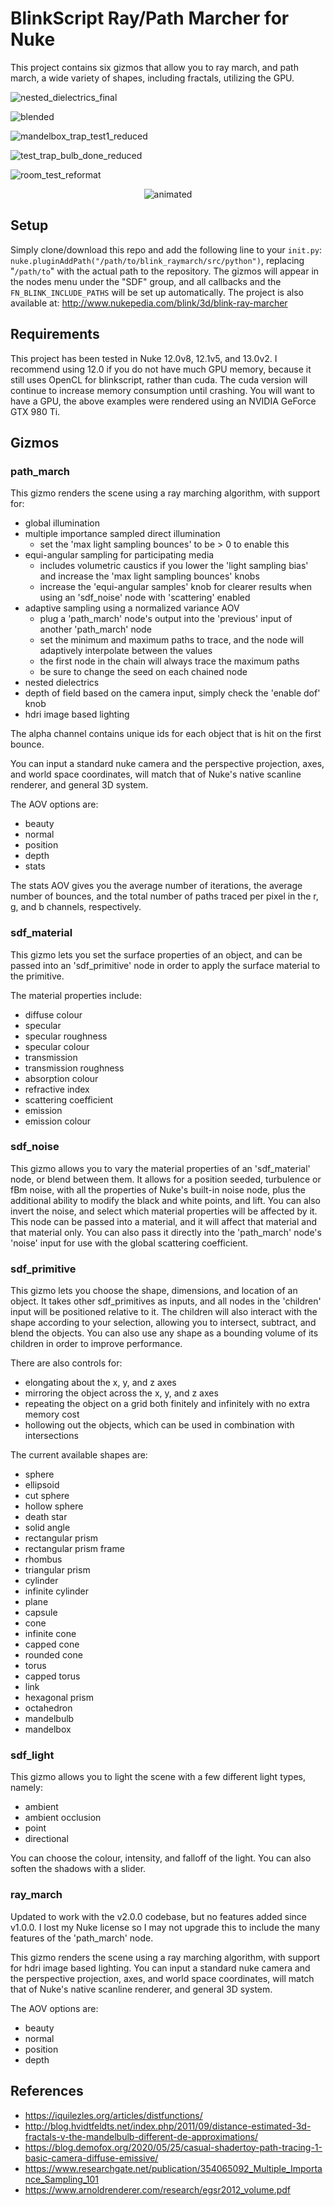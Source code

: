 # BlinkScript Ray/Path Marcher for Nuke

This project contains six gizmos that allow you to ray march, and path march, a wide variety of shapes, including fractals, utilizing the GPU.

![nested_dielectrics_final](https://user-images.githubusercontent.com/21975584/185783312-db9a7f74-cf07-4655-b566-57b265afcf58.png)

![blended](https://user-images.githubusercontent.com/21975584/179328892-de242ee0-f3ec-4f9f-bcd4-eba3d76b6ea6.png)

![mandelbox_trap_test1_reduced](https://user-images.githubusercontent.com/21975584/164989275-4eb4791c-df89-4332-981d-aac79b607762.png)

![test_trap_bulb_done_reduced](https://user-images.githubusercontent.com/21975584/164989470-d13cabe2-8eb1-42de-becb-bd2672b14538.png)

![room_test_reformat](https://user-images.githubusercontent.com/21975584/185876084-a8320eec-7c78-4b8d-8a71-089be6368577.png)

<p align="center">
  <img src="https://user-images.githubusercontent.com/21975584/165710806-19b473e3-8d11-4cd8-8b49-55bf3d1a4544.gif" alt="animated" />
</p>

## Setup

Simply clone/download this repo and add the following line to your `init.py`: `nuke.pluginAddPath("/path/to/blink_raymarch/src/python")`, replacing "`/path/to`" with the actual path to the repository. The gizmos will appear in the nodes menu under the "SDF" group, and all callbacks and the `FN_BLINK_INCLUDE_PATHS` will be set up automatically. The project is also available at: http://www.nukepedia.com/blink/3d/blink-ray-marcher

## Requirements

This project has been tested in Nuke 12.0v8, 12.1v5, and 13.0v2. I recommend using 12.0 if you do not have much GPU memory, because it still uses OpenCL for blinkscript, rather than cuda. The cuda version will continue to increase memory consumption until crashing. You will want to have a GPU, the above examples were rendered using an NVIDIA GeForce GTX 980 Ti.

## Gizmos

### path_march

This gizmo renders the scene using a ray marching algorithm, with support for:
- global illumination
- multiple importance sampled direct illumination
    - set the 'max light sampling bounces' to be > 0 to enable this
- equi-angular sampling for participating media
    - includes volumetric caustics if you lower the 'light sampling bias' and increase the 'max light sampling bounces' knobs
    - increase the 'equi-angular samples' knob for clearer results when using an 'sdf_noise' node with 'scattering' enabled
- adaptive sampling using a normalized variance AOV
    - plug a 'path_march' node's output into the 'previous' input of another 'path_march' node
    - set the minimum and maximum paths to trace, and the node will adaptively interpolate between the values
    - the first node in the chain will always trace the maximum paths
    - be sure to change the seed on each chained node
- nested dielectrics
- depth of field based on the camera input, simply check the 'enable dof' knob
- hdri image based lighting

The alpha channel contains unique ids for each object that is hit on the first bounce.

You can input a standard nuke camera and the perspective projection, axes, and world space coordinates, will match that of Nuke's native scanline renderer, and general 3D system.

The AOV options are:
- beauty
- normal
- position
- depth
- stats

The stats AOV gives you the average number of iterations, the average number of bounces, and the total number of paths traced per pixel in the r, g, and b channels, respectively.

### sdf_material

This gizmo lets you set the surface properties of an object, and can be passed into an 'sdf_primitive' node in order to apply the surface material to the primitive.

The material properties include:
- diffuse colour
- specular
- specular roughness
- specular colour
- transmission
- transmission roughness
- absorption colour
- refractive index
- scattering coefficient
- emission
- emission colour

### sdf_noise

This gizmo allows you to vary the material properties of an 'sdf_material' node, or blend between them. It allows for a position seeded, turbulence or fBm noise, with all the properties of Nuke's built-in noise node, plus the additional ability to modify the black and white points, and lift. You can also invert the noise, and select which material properties will be affected by it. This node can be passed into a material, and it will affect that material and that material only. You can also pass it directly into the 'path_march' node's 'noise' input for use with the global scattering coefficient.

### sdf_primitive

This gizmo lets you choose the shape, dimensions, and location of an object. It takes other sdf_primitives as inputs, and all nodes in the 'children' input will be positioned relative to it. The children will also interact with the shape according to your selection, allowing you to intersect, subtract, and blend the objects. You can also use any shape as a bounding volume of its children in order to improve performance.

There are also controls for:
- elongating about the x, y, and z axes
- mirroring the object across the x, y, and z axes
- repeating the object on a grid both finitely and infinitely with no extra memory cost
- hollowing out the objects, which can be used in combination with intersections

The current available shapes are:
- sphere
- ellipsoid
- cut sphere
- hollow sphere
- death star
- solid angle
- rectangular prism
- rectangular prism frame
- rhombus
- triangular prism
- cylinder
- infinite cylinder
- plane
- capsule
- cone
- infinite cone
- capped cone
- rounded cone
- torus
- capped torus
- link
- hexagonal prism
- octahedron
- mandelbulb
- mandelbox

### sdf_light

This gizmo allows you to light the scene with a few different light types, namely:
- ambient
- ambient occlusion
- point
- directional

You can choose the colour, intensity, and falloff of the light. You can also soften the shadows with a slider.

### ray_march

Updated to work with the v2.0.0 codebase, but no features added since v1.0.0. I lost my Nuke license so I may not upgrade this to include the many features of the 'path_march' node.

This gizmo renders the scene using a ray marching algorithm, with support for hdri image based lighting. You can input a standard nuke camera and the perspective projection, axes, and world space coordinates, will match that of Nuke's native scanline renderer, and general 3D system.

The AOV options are:
- beauty
- normal
- position
- depth

## References
- https://iquilezles.org/articles/distfunctions/
- http://blog.hvidtfeldts.net/index.php/2011/09/distance-estimated-3d-fractals-v-the-mandelbulb-different-de-approximations/
- https://blog.demofox.org/2020/05/25/casual-shadertoy-path-tracing-1-basic-camera-diffuse-emissive/
- https://www.researchgate.net/publication/354065092_Multiple_Importance_Sampling_101
- https://www.arnoldrenderer.com/research/egsr2012_volume.pdf
